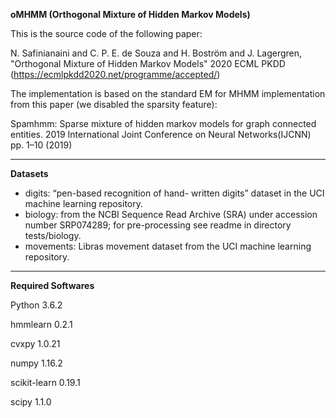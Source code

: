__oMHMM (Orthogonal Mixture of Hidden Markov Models)__

This is the source code of the following paper:

N. Safinianaini and C. P. E. de Souza and H. Boström and J. Lagergren, 
"Orthogonal Mixture of Hidden Markov Models" 2020 ECML PKDD 
(https://ecmlpkdd2020.net/programme/accepted/)

The implementation is based on the standard EM for MHMM implementation from this paper (we disabled the sparsity feature):

Spamhmm: Sparse mixture of hidden markov models for graph connected entities.
2019 International Joint Conference on Neural Networks(IJCNN)
pp. 1–10 (2019)

------------------------------------------------------------------------------------------------------------------------------

**Datasets**
- digits: “pen-based recognition of hand- written digits” dataset in the UCI machine learning repository.
- biology: from the NCBI Sequence Read Archive (SRA) under accession number SRP074289; for pre-processing see readme in directory tests/biology. 
- movements: Libras movement dataset from the UCI machine learning repository. 

------------------------------------------------------------------------------------------------------------------------------

**Required Softwares** 

Python 3.6.2

hmmlearn 0.2.1

cvxpy 1.0.21

numpy 1.16.2

scikit-learn 0.19.1

scipy 1.1.0
